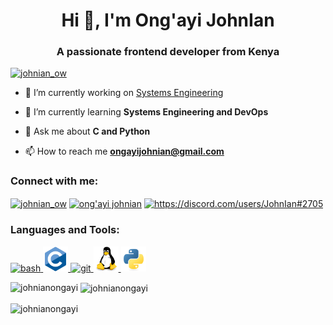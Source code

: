 <h1 align="center">Hi 👋, I'm Ong'ayi JohnIan</h1>
<h3 align="center">A passionate frontend developer from Kenya</h3>

<p align="left"> <a href="https://twitter.com/johnian_ow" target="blank"><img src="https://img.shields.io/twitter/follow/johnian_ow?logo=twitter&style=for-the-badge" alt="johnian_ow" /></a> </p>

- 🔭 I’m currently working on [Systems Engineering](https://github.com/JohnIanOngayi/alx-system_engineering-devops)

- 🌱 I’m currently learning **Systems Engineering and DevOps**

- 💬 Ask me about **C and Python**

- 📫 How to reach me **ongayijohnian@gmail.com**

<h3 align="left">Connect with me:</h3>
<p align="left">
<a href="https://twitter.com/johnian_ow" target="blank"><img align="center" src="https://raw.githubusercontent.com/rahuldkjain/github-profile-readme-generator/master/src/images/icons/Social/twitter.svg" alt="johnian_ow" height="30" width="40" /></a>
<a href="https://linkedin.com/in/ong'ayi johnian" target="blank"><img align="center" src="https://raw.githubusercontent.com/rahuldkjain/github-profile-readme-generator/master/src/images/icons/Social/linked-in-alt.svg" alt="ong'ayi johnian" height="30" width="40" /></a>
<a href="https://discord.gg/https://discord.com/users/JohnIan#2705" target="blank"><img align="center" src="https://raw.githubusercontent.com/rahuldkjain/github-profile-readme-generator/master/src/images/icons/Social/discord.svg" alt="https://discord.com/users/JohnIan#2705" height="30" width="40" /></a>
</p>

<h3 align="left">Languages and Tools:</h3>
<p align="left"> <a href="https://www.gnu.org/software/bash/" target="_blank" rel="noreferrer"> <img src="https://www.vectorlogo.zone/logos/gnu_bash/gnu_bash-icon.svg" alt="bash" width="40" height="40"/> </a> <a href="https://www.cprogramming.com/" target="_blank" rel="noreferrer"> <img src="https://raw.githubusercontent.com/devicons/devicon/master/icons/c/c-original.svg" alt="c" width="40" height="40"/> </a> <a href="https://git-scm.com/" target="_blank" rel="noreferrer"> <img src="https://www.vectorlogo.zone/logos/git-scm/git-scm-icon.svg" alt="git" width="40" height="40"/> </a> <a href="https://www.linux.org/" target="_blank" rel="noreferrer"> <img src="https://raw.githubusercontent.com/devicons/devicon/master/icons/linux/linux-original.svg" alt="linux" width="40" height="40"/> </a> <a href="https://www.python.org" target="_blank" rel="noreferrer"> <img src="https://raw.githubusercontent.com/devicons/devicon/master/icons/python/python-original.svg" alt="python" width="40" height="40"/> </a> </p>

<p><img align="left" src="https://github-readme-stats.vercel.app/api/top-langs?username=johnianongayi&show_icons=true&locale=en&layout=compact" alt="johnianongayi" /></p>

<p>&nbsp;<img align="center" src="https://github-readme-stats.vercel.app/api?username=johnianongayi&show_icons=true&locale=en" alt="johnianongayi" /></p>

<p><img align="center" src="https://github-readme-streak-stats.herokuapp.com/?user=johnianongayi&" alt="johnianongayi" /></p>
